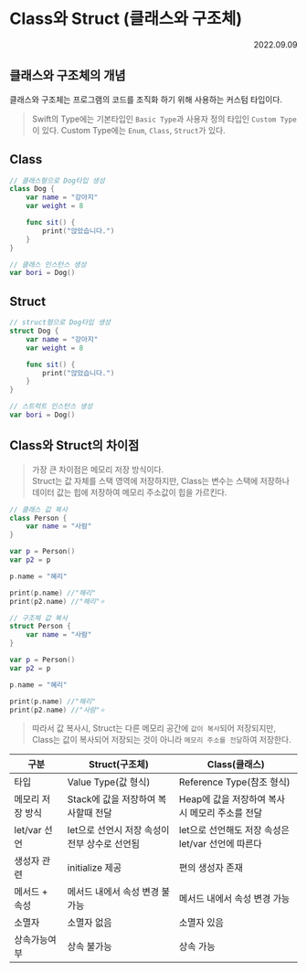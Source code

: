 # Class와 Struct (클래스와 구조체)

<div align="right">2022.09.09</div>

## 클래스와 구조체의 개념

클래스와 구조체는 프로그램의 코드를 조직화 하기 위해 사용하는 커스텀 타입이다.

> Swift의 Type에는 기본타입인 `Basic Type`과 사용자 정의 타입인 `Custom Type`이 있다. Custom Type에는 `Enum`, `Class`, `Struct`가 있다.

## Class

```Swift
// 클래스형으로 Dog타입 생성
class Dog {
    var name = "강아지"
    var weight = 8

    func sit() {
        print("앉았습니다.")
    }
}

// 클래스 인스턴스 생성
var bori = Dog()
```

## Struct

```Swift
// struct형으로 Dog타입 생성
struct Dog {
    var name = "강아지"
    var weight = 8

    func sit() {
        print("앉았습니다.")
    }
}

// 스트럭트 인스턴스 생성
var bori = Dog()
```

## Class와 Struct의 차이점

> 가장 큰 차이점은 메모리 저장 방식이다.
> <br/>
> Struct는 값 자체를 스택 영역에 저장하지만, Class는 변수는 스택에 저장하나 데이터 값는 힙에 저장하여 메모리 주소값이 힙을 가르킨다.

```Swift
// 클래스 값 복사
class Person {
    var name = "사람"
}

var p = Person()
var p2 = p

p.name = "혜리"

print(p.name) //"해리"
print(p2.name) //"해리"⭐️
```

```Swift
// 구조체 값 복사
struct Person {
    var name = "사람"
}

var p = Person()
var p2 = p

p.name = "혜리"

print(p.name) //"해리"
print(p2.name) //"사람"⭐️
```

> 따라서 값 복사시, Struct는 다른 메모리 공간에 `값이 복사`되어 저장되지만, Class는 값이 복사되어 저장되는 것이 아니라 `메모리 주소를 전달`하여 저장한다.

| 구분             | Struct(구조체)                                | Class(클래스)                                      |
| ---------------- | --------------------------------------------- | -------------------------------------------------- |
| 타입             | Value Type(값 형식)                           | Reference Type(참조 형식)                          |
| 메모리 저장 방식 | Stack에 값을 저장하여 복사할때 전달           | Heap에 값을 저장하여 복사시 메모리 주소를 전달     |
| let/var 선언     | let으로 선언시 저장 속성이 전부 상수로 선언됨 | let으로 선언해도 저장 속성은 let/var 선언에 따른다 |
| 생성자 관련      | initialize 제공                               | 편의 생성자 존재                                   |
| 메서드 + 속성    | 메서드 내에서 속성 변경 불가능                | 메서드 내에서 속성 변경 가능                       |
| 소멸자           | 소멸자 없음                                   | 소멸자 있음                                        |
| 상속가능여부     | 상속 불가능                                   | 상속 가능                                          |
